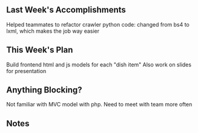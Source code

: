 ## Last Week's Accomplishments
Helped teammates to refactor crawler python code: changed from bs4 to lxml, which makes the job way easier

## This Week's Plan
Build frontend html and js models for each "dish item"
Also work on slides for presentation

## Anything Blocking?
Not familiar with MVC model with php. Need to meet with team more often

## Notes
